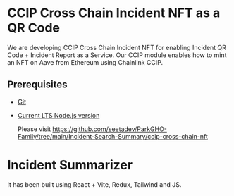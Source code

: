 # CCIP Cross Chain Incident NFT as a QR Code

We are developing CCIP Cross Chain Incident NFT for enabling Incident QR Code + Incident Report as a Service. Our CCIP module enables how to mint an NFT on Aave from Ethereum using Chainlink CCIP.

## Prerequisites

- [Git](https://git-scm.com/book/en/v2/Getting-Started-Installing-Git)
- [Current LTS Node.js version](https://nodejs.org/en/about/releases/)

  Please visit https://github.com/seetadev/ParkGHO-Family/tree/main/Incident-Search-Summary/ccip-cross-chain-nft


# Incident Summarizer

It has been built using React + Vite, Redux, Tailwind and JS.

